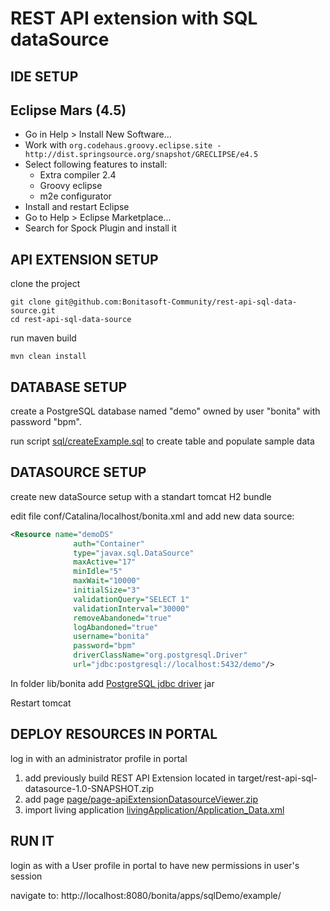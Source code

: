 REST API extension with SQL dataSource
======================================

IDE SETUP
---------

## Eclipse Mars (4.5)

- Go in Help > Install New Software...
- Work with `org.codehaus.groovy.eclipse.site - http://dist.springsource.org/snapshot/GRECLIPSE/e4.5`
- Select following features to install:
	- Extra compiler 2.4
	- Groovy eclipse
	- m2e configurator 
- Install and restart Eclipse
- Go to Help > Eclipse Marketplace...
- Search for Spock Plugin and install it

API EXTENSION SETUP
--------------------

clone the project

```shell
git clone git@github.com:Bonitasoft-Community/rest-api-sql-data-source.git
cd rest-api-sql-data-source
```
run maven build

```shell
mvn clean install
```


DATABASE SETUP
--------------

create a PostgreSQL database named "demo" owned by user "bonita" with password "bpm".

run script [sql/createExample.sql](sql/createExample.sql) to create table and populate sample data


DATASOURCE SETUP
----------------

create new dataSource setup with a standart tomcat H2 bundle

edit file conf/Catalina/localhost/bonita.xml and add new data source:

```xml
<Resource name="demoDS"
              auth="Container"
              type="javax.sql.DataSource"
              maxActive="17"
              minIdle="5"
              maxWait="10000"
              initialSize="3"
              validationQuery="SELECT 1"
              validationInterval="30000"
              removeAbandoned="true"
              logAbandoned="true"
              username="bonita"
              password="bpm"
              driverClassName="org.postgresql.Driver"
              url="jdbc:postgresql://localhost:5432/demo"/>
```

In folder lib/bonita add [PostgreSQL jdbc driver](https://jdbc.postgresql.org/download.html) jar

Restart tomcat

DEPLOY RESOURCES IN PORTAL
--------------------------

log in with an administrator profile in portal

1. add previously build REST API Extension located in target/rest-api-sql-datasource-1.0-SNAPSHOT.zip 
2. add page [page/page-apiExtensionDatasourceViewer.zip](page/page-apiExtensionDatasourceViewer.zip)
3. import living application [livingApplication/Application_Data.xml](livingApplication/Application_Data.xml)

RUN IT
------

login as with a User profile in portal to have new permissions in user's session

navigate to:
http://localhost:8080/bonita/apps/sqlDemo/example/



